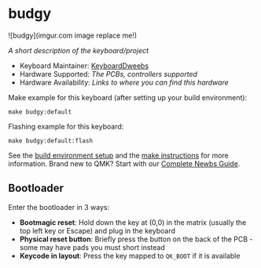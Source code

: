 # budgy

![budgy](imgur.com image replace me!)

*A short description of the keyboard/project*

* Keyboard Maintainer: [KeyboardDweebs](https://github.com/doesntfazer)
* Hardware Supported: *The PCBs, controllers supported*
* Hardware Availability: *Links to where you can find this hardware*

Make example for this keyboard (after setting up your build environment):

    make budgy:default

Flashing example for this keyboard:

    make budgy:default:flash

See the [build environment setup](https://docs.qmk.fm/#/getting_started_build_tools) and the [make instructions](https://docs.qmk.fm/#/getting_started_make_guide) for more information. Brand new to QMK? Start with our [Complete Newbs Guide](https://docs.qmk.fm/#/newbs).

## Bootloader

Enter the bootloader in 3 ways:

* **Bootmagic reset**: Hold down the key at (0,0) in the matrix (usually the top left key or Escape) and plug in the keyboard
* **Physical reset button**: Briefly press the button on the back of the PCB - some may have pads you must short instead
* **Keycode in layout**: Press the key mapped to `QK_BOOT` if it is available
